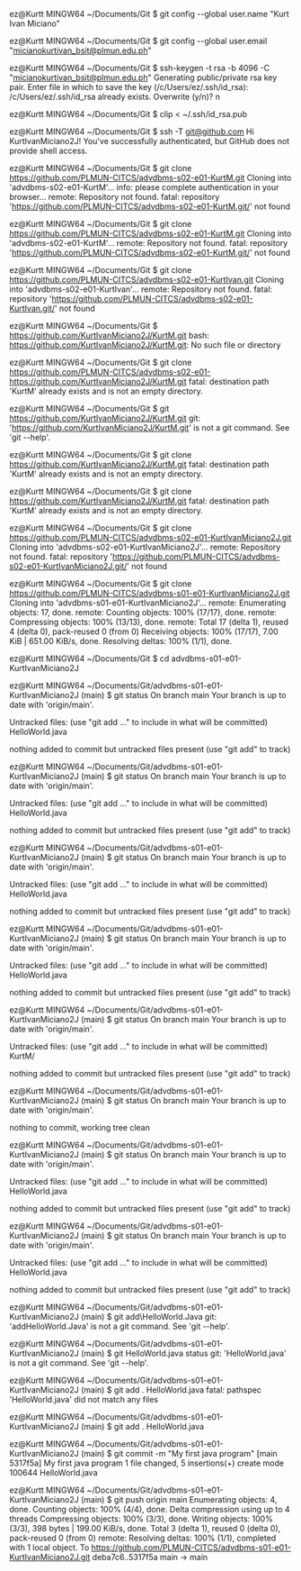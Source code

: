 ez@Kurtt MINGW64 ~/Documents/Git
$ git config --global user.name "Kurt Ivan Miciano"

ez@Kurtt MINGW64 ~/Documents/Git
$ git config --global user.email "micianokurtivan_bsit@plmun.edu.ph"

ez@Kurtt MINGW64 ~/Documents/Git
$ ssh-keygen -t rsa -b 4096 -C "micianokurtivan_bsit@plmun.edu.ph"
Generating public/private rsa key pair.
Enter file in which to save the key (/c/Users/ez/.ssh/id_rsa):
/c/Users/ez/.ssh/id_rsa already exists.
Overwrite (y/n)? n

ez@Kurtt MINGW64 ~/Documents/Git
$ clip < ~/.ssh/id_rsa.pub

ez@Kurtt MINGW64 ~/Documents/Git
$ ssh -T git@github.com
Hi KurtIvanMiciano2J! You've successfully authenticated, but GitHub does not provide shell access.

ez@Kurtt MINGW64 ~/Documents/Git
$ git clone https://github.com/PLMUN-CITCS/advdbms-s02-e01-KurtM.git
Cloning into 'advdbms-s02-e01-KurtM'...
info: please complete authentication in your browser...
remote: Repository not found.
fatal: repository 'https://github.com/PLMUN-CITCS/advdbms-s02-e01-KurtM.git/' not found

ez@Kurtt MINGW64 ~/Documents/Git
$ git clone https://github.com/PLMUN-CITCS/advdbms-s02-e01-KurtM.git
Cloning into 'advdbms-s02-e01-KurtM'...
remote: Repository not found.
fatal: repository 'https://github.com/PLMUN-CITCS/advdbms-s02-e01-KurtM.git/' not found

ez@Kurtt MINGW64 ~/Documents/Git
$  git clone https://github.com/PLMUN-CITCS/advdbms-s02-e01-KurtIvan.git
Cloning into 'advdbms-s02-e01-KurtIvan'...
remote: Repository not found.
fatal: repository 'https://github.com/PLMUN-CITCS/advdbms-s02-e01-KurtIvan.git/' not found

ez@Kurtt MINGW64 ~/Documents/Git
$ https://github.com/KurtIvanMiciano2J/KurtM.git
bash: https://github.com/KurtIvanMiciano2J/KurtM.git: No such file or directory

ez@Kurtt MINGW64 ~/Documents/Git
$ git clone https://github.com/PLMUN-CITCS/advdbms-s02-e01-https://github.com/KurtIvanMiciano2J/KurtM.git
fatal: destination path 'KurtM' already exists and is not an empty directory.

ez@Kurtt MINGW64 ~/Documents/Git
$ git https://github.com/KurtIvanMiciano2J/KurtM.git
git: 'https://github.com/KurtIvanMiciano2J/KurtM.git' is not a git command. See 'git --help'.

ez@Kurtt MINGW64 ~/Documents/Git
$ git clone https://github.com/KurtIvanMiciano2J/KurtM.git
fatal: destination path 'KurtM' already exists and is not an empty directory.

ez@Kurtt MINGW64 ~/Documents/Git
$  git clone https://github.com/KurtIvanMiciano2J/KurtM.git
fatal: destination path 'KurtM' already exists and is not an empty directory.

ez@Kurtt MINGW64 ~/Documents/Git
$ git clone https://github.com/PLMUN-CITCS/advdbms-s02-e01-KurtIvanMiciano2J.git
Cloning into 'advdbms-s02-e01-KurtIvanMiciano2J'...
remote: Repository not found.
fatal: repository 'https://github.com/PLMUN-CITCS/advdbms-s02-e01-KurtIvanMiciano2J.git/' not found

ez@Kurtt MINGW64 ~/Documents/Git
$ git clone https://github.com/PLMUN-CITCS/advdbms-s01-e01-KurtIvanMiciano2J.git
Cloning into 'advdbms-s01-e01-KurtIvanMiciano2J'...
remote: Enumerating objects: 17, done.
remote: Counting objects: 100% (17/17), done.
remote: Compressing objects: 100% (13/13), done.
remote: Total 17 (delta 1), reused 4 (delta 0), pack-reused 0 (from 0)
Receiving objects: 100% (17/17), 7.00 KiB | 651.00 KiB/s, done.
Resolving deltas: 100% (1/1), done.

ez@Kurtt MINGW64 ~/Documents/Git
$ cd advdbms-s01-e01-KurtIvanMiciano2J

ez@Kurtt MINGW64 ~/Documents/Git/advdbms-s01-e01-KurtIvanMiciano2J (main)
$ git status
On branch main
Your branch is up to date with 'origin/main'.

Untracked files:
  (use "git add <file>..." to include in what will be committed)
        HelloWorld.java

nothing added to commit but untracked files present (use "git add" to track)

ez@Kurtt MINGW64 ~/Documents/Git/advdbms-s01-e01-KurtIvanMiciano2J (main)
$ git status
On branch main
Your branch is up to date with 'origin/main'.

Untracked files:
  (use "git add <file>..." to include in what will be committed)
        HelloWorld.java

nothing added to commit but untracked files present (use "git add" to track)

ez@Kurtt MINGW64 ~/Documents/Git/advdbms-s01-e01-KurtIvanMiciano2J (main)
$ git status
On branch main
Your branch is up to date with 'origin/main'.

Untracked files:
  (use "git add <file>..." to include in what will be committed)
        HelloWorld.java

nothing added to commit but untracked files present (use "git add" to track)

ez@Kurtt MINGW64 ~/Documents/Git/advdbms-s01-e01-KurtIvanMiciano2J (main)
$ git status
On branch main
Your branch is up to date with 'origin/main'.

Untracked files:
  (use "git add <file>..." to include in what will be committed)
        HelloWorld.java

nothing added to commit but untracked files present (use "git add" to track)

ez@Kurtt MINGW64 ~/Documents/Git/advdbms-s01-e01-KurtIvanMiciano2J (main)
$ git status
On branch main
Your branch is up to date with 'origin/main'.

Untracked files:
  (use "git add <file>..." to include in what will be committed)
        KurtM/

nothing added to commit but untracked files present (use "git add" to track)

ez@Kurtt MINGW64 ~/Documents/Git/advdbms-s01-e01-KurtIvanMiciano2J (main)
$ git status
On branch main
Your branch is up to date with 'origin/main'.

nothing to commit, working tree clean

ez@Kurtt MINGW64 ~/Documents/Git/advdbms-s01-e01-KurtIvanMiciano2J (main)
$ git status
On branch main
Your branch is up to date with 'origin/main'.

Untracked files:
  (use "git add <file>..." to include in what will be committed)
        HelloWorld.java

nothing added to commit but untracked files present (use "git add" to track)

ez@Kurtt MINGW64 ~/Documents/Git/advdbms-s01-e01-KurtIvanMiciano2J (main)
$ git status
On branch main
Your branch is up to date with 'origin/main'.

Untracked files:
  (use "git add <file>..." to include in what will be committed)
        HelloWorld.java

nothing added to commit but untracked files present (use "git add" to track)

ez@Kurtt MINGW64 ~/Documents/Git/advdbms-s01-e01-KurtIvanMiciano2J (main)
$ git add\HelloWorld.Java
git: 'addHelloWorld.Java' is not a git command. See 'git --help'.

ez@Kurtt MINGW64 ~/Documents/Git/advdbms-s01-e01-KurtIvanMiciano2J (main)
$ git HelloWorld.java status
git: 'HelloWorld.java' is not a git command. See 'git --help'.

ez@Kurtt MINGW64 ~/Documents/Git/advdbms-s01-e01-KurtIvanMiciano2J (main)
$ git add . HelloWorld.java
fatal: pathspec 'HelloWorld.java' did not match any files

ez@Kurtt MINGW64 ~/Documents/Git/advdbms-s01-e01-KurtIvanMiciano2J (main)
$ git add . HelloWorld.java

ez@Kurtt MINGW64 ~/Documents/Git/advdbms-s01-e01-KurtIvanMiciano2J (main)
$ git commit -m "My first java program"
[main 5317f5a] My first java program
 1 file changed, 5 insertions(+)
 create mode 100644 HelloWorld.java

ez@Kurtt MINGW64 ~/Documents/Git/advdbms-s01-e01-KurtIvanMiciano2J (main)
$ git push origin main
Enumerating objects: 4, done.
Counting objects: 100% (4/4), done.
Delta compression using up to 4 threads
Compressing objects: 100% (3/3), done.
Writing objects: 100% (3/3), 398 bytes | 199.00 KiB/s, done.
Total 3 (delta 1), reused 0 (delta 0), pack-reused 0 (from 0)
remote: Resolving deltas: 100% (1/1), completed with 1 local object.
To https://github.com/PLMUN-CITCS/advdbms-s01-e01-KurtIvanMiciano2J.git
   deba7c6..5317f5a  main -> main

